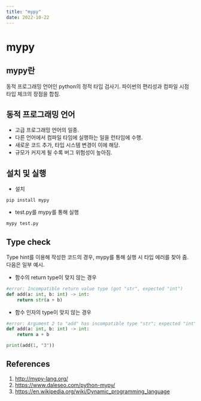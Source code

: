 ```yaml
---
title: "mypy"
date: 2022-10-22
---
```


# mypy

## mypy란

동적 프로그래밍 언어인 python의 정적 타입 검사기. 파이썬의 편리성과 컴파일 시점 타입 체크의 장점을 합침.

## 동적 프로그래밍 언어

- 고급 프로그래밍 언어의 일종.
- 다른 언어에서 컴파일 타임에 실행하는 일을 런타임에 수행.
- 새로운 코드 추가, 타입 시스템 변경이 이에 해당.
- 규모가 커지게 될 수록 버그 위험성이 높아짐.

## 설치 및 실행

- 설치

```
pip install mypy
```

- test.py를 mypy를 통해 실행

```
mypy test.py
```

## Type check

Type hint를 이용해 작성한 코드의 경우, mypy를 통해 실행 시 타입 에러를 찾아 줌. 다음은 일부 예시.

- 함수의 return type이 맞지 않는 경우

```python
#error: Incompatible return value type (got "str", expected "int")
def add(a: int, b: int) -> int:
    return str(a + b)
```

- 함수 인자의 type이 맞지 않는 경우

```python
#error: Argument 2 to "add" has incompatible type "str"; expected "int"
def add(a: int, b: int) -> int:
    return a + b

print(add(1, "3"))
```

## References

1. http://mypy-lang.org/
2. https://www.daleseo.com/python-mypy/
3. https://en.wikipedia.org/wiki/Dynamic_programming_language

